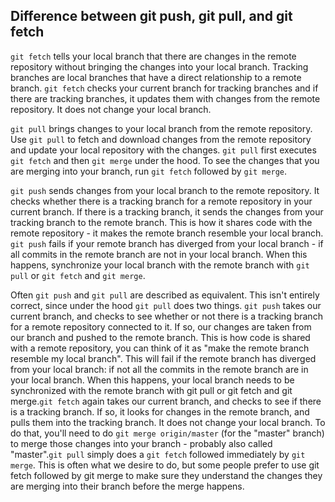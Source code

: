 ## Difference between git push, git pull, and git fetch

`git fetch` tells your local branch that there are changes in the remote repository without bringing the changes into your local branch. Tracking branches are local branches that have a direct relationship to a remote branch. `git fetch` checks your current branch for tracking branches and if there are tracking branches, it updates them with changes from the remote repository. It does not change your local branch.

`git pull` brings changes to your local branch from the remote repository. Use `git pull` to fetch and download changes from the remote repository and update your local repository with the changes. `git pull` first executes `git fetch` and then `git merge` under the hood. To see the changes that you are merging into your branch, run `git fetch` followed by `git merge`.

`git push` sends changes from your local branch to the remote repository. It checks whether there is a tracking branch for a remote repository in your current branch. If there is a tracking branch, it sends the changes from your tracking branch to the remote branch. This is how it shares code with the remote repository - it makes the remote branch resemble your local branch. 
`git push` fails if your remote branch has diverged from your local branch - if all commits in the remote branch are not in your local branch. When this happens, synchronize your local branch with the remote branch with `git pull` or `git fetch` and `git merge`.

Often `git push` and `git pull` are described as equivalent. This isn't entirely correct, since under the hood `git pull` does two things. `git push` takes our current branch, and checks to see whether or not there is a tracking branch for a remote repository connected to it. If so, our changes are taken from our branch and pushed to the remote branch. This is how code is shared with a remote repository, you can think of it as "make the remote branch resemble my local branch". This will fail if the remote branch has diverged from your local branch: if not all the commits in the remote branch are in your local branch. When this happens, your local branch needs to be synchronized with the remote branch with git pull or git fetch and git merge.`git fetch` again takes our current branch, and checks to see if there is a tracking branch. If so, it looks for changes in the remote branch, and pulls them into the tracking branch. It does not change your local branch. To do that, you'll need to do `git merge origin/master` (for the "master" branch) to merge those changes into your branch - probably also called "master".`git pull` simply does a `git fetch` followed immediately by `git merge`. This is often what we desire to do, but some people prefer to use git fetch followed by git merge to make sure they understand the changes they are merging into their branch before the merge happens.
